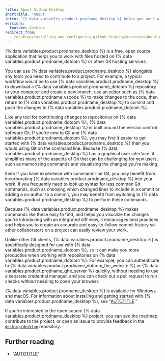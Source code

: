```yaml
---
title: About GitHub Desktop
shortTitle: 'About'
intro: '{% data variables.product.prodname_desktop %} helps you work with projects hosted on {% data variables.product.prodname_dotcom %}.'
versions:
  feature: desktop
redirect_from:
  - /desktop/installing-and-configuring-github-desktop/overview/about-github-desktop
---
```


{% data variables.product.prodname_desktop %} is a free, open source application that helps you to work with files hosted on {% data variables.product.prodname_dotcom %} or other Git hosting services. 

You can use {% data variables.product.prodname_desktop %} alongside any tools you need to contribute to a project. For example, a typical workflow would be to use {% data variables.product.prodname_desktop %} to download a {% data variables.product.prodname_dotcom %} repository to your computer and create a new branch, use an editor such as {% data variables.product.prodname_vscode %} to make changes to the code, then return to {% data variables.product.prodname_desktop %} to commit and push the changes to {% data variables.product.prodname_dotcom %}.

Like any tool for contributing changes to repositories on {% data variables.product.prodname_dotcom %}, {% data variables.product.prodname_desktop %} is built around the version control software Git. If you're new to Git and {% data variables.product.prodname_dotcom %}, you may find it easier to get started with {% data variables.product.prodname_desktop %} than you would using Git on the command line. Because {% data variables.product.prodname_desktop %} has a graphical user interface, it simplifies many of the aspects of Git that can be challenging for new users, such as memorizing commands and visualizing the changes you're making.

Even if you have experience with command-line Git, you may benefit from incorporating {% data variables.product.prodname_desktop %} into your work. If you frequently need to look up syntax for less common Git commands, such as choosing which changed lines to include in a commit or adding a co-author to a commit, you may benefit from switching to {% data variables.product.prodname_desktop %} to perform these commands. 

Because {% data variables.product.prodname_desktop %} makes commands like these easy to find, and helps you visualize the changes you're introducing with an integrated diff view, it encourages best practices and helps you to create an accurate and easy-to-follow commit history so other collaborators on a project can easily review your work.

Unlike other Git clients, {% data variables.product.prodname_desktop %} is specifically designed for use with {% data variables.product.prodname_dotcom %}, so it can make you more productive when working with repositories on {% data variables.product.prodname_dotcom %}. For example, you can authenticate to {% data variables.product.prodname_dotcom_the_website %} or {% data variables.product.prodname_ghe_server %} quickly, without needing to use a separate credential manager, and you can check out a pull request to run checks without needing to open your browser.

{% data variables.product.prodname_desktop %} is available for Windows and macOS. For information about installing and getting started with {% data variables.product.prodname_desktop %}, see "[AUTOTITLE](/desktop/overview/getting-started-with-github-desktop)."

If you're interested in the open source {% data variables.product.prodname_desktop %} project, you can see the roadmap, contribute to the project, or open an issue to provide feedback in the [`desktop/desktop`](https://github.com/desktop/desktop) repository.

## Further reading

- "[AUTOTITLE](/get-started/using-git/about-git)"